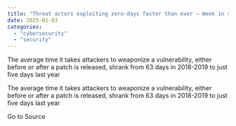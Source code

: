 ```yaml
---
title: "Threat actors exploiting zero-days faster than ever – Week in security with Tony Anscombe"
date: 2025-01-03
categories: 
  - "cybersecurity"
  - "security"
---
```


The average time it takes attackers to weaponize a vulnerability, either before or after a patch is released, shrank from 63 days in 2018-2019 to just five days last year

The average time it takes attackers to weaponize a vulnerability, either before or after a patch is released, shrank from 63 days in 2018-2019 to just five days last year

Go to Source
